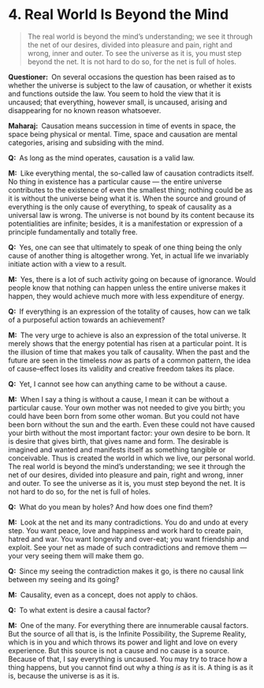 # 4. Real World Is Beyond the Mind

>The real world is beyond the mind’s understanding; we see it through the net of our desires, divided into pleasure and pain, right and wrong, inner and outer. 
To see the universe as it is, you must step beyond the net. 
It is not hard to do so, for the net is full of holes.

**Questioner:**&ensp;On several occasions the question has been raised as to whether the universe is subject to the law of causation, or whether it exists and functions outside the law. 
You seem to hold the view that it is uncaused; that everything, however small, is uncaused, arising and disappearing for no known reason whatsoever.

**Maharaj:**&ensp;Causation means succession in time of events in space, the space being physical or mental. 
Time, space and causation are mental categories, arising and subsiding with the mind.

**Q:**&ensp;As long as the mind operates, causation is a valid law.

**M:**&ensp;Like everything mental, the so-called law of causation contradicts itself. 
No thing in existence has a particular cause — the entire universe contributes to the existence of even the smallest thing; nothing could be as it is without the universe being what it is. 
When the source and ground of everything is the only cause of everything, to speak of causality as a universal law is wrong. 
The universe is not bound by its content because its potentialities are infinite; besides, it is a manifestation or expression of a principle fundamentally and totally free.

**Q:**&ensp;Yes, one can see that ultimately to speak of one thing being the only cause of another thing is altogether wrong. 
Yet, in actual life we invariably initiate action with a view to a result.

**M:**&ensp;Yes, there is a lot of such activity going on because of ignorance. 
Would people know that nothing can happen unless the entire universe makes it happen, they would achieve much more with less expenditure of energy.

**Q:**&ensp;If everything is an expression of the totality of causes, how can we talk of a purposeful action towards an achievement?

**M:**&ensp;The very urge to achieve is also an expression of the total universe. 
It merely shows that the energy potential has risen at a particular point. 
It is the illusion of time that makes you talk of causality. 
When the past and the future are seen in the timeless *now* as parts of a common pattern, the idea of cause–effect loses its validity and creative freedom takes its place.

**Q:**&ensp;Yet, I cannot see how can anything came to be without a cause.

**M:**&ensp;When I say a thing is without a cause, I mean it can be without a particular cause. 
Your own mother was not needed to give you birth; you could have been born from some other woman. 
But you could not have been born without the sun and the earth. 
Even these could not have caused your birth without the most important factor: your own desire to be born. 
It is desire that gives birth, that gives name and form. 
The desirable is imagined and wanted and manifests itself as something tangible or conceivable. 
Thus is created the world in which we live, our personal world. 
The real world is beyond the mind’s understanding; we see it through the net of our desires, divided into pleasure and pain, right and wrong, inner and outer. 
To see the universe as it is, you must step beyond the net. 
It is not hard to do so, for the net is full of holes.

**Q:**&ensp;What do you mean by holes? 
And how does one find them?

**M:**&ensp;Look at the net and its many contradictions. 
You do and undo at every step. 
You want peace, love and happiness and work hard to create pain, hatred and war. 
You want longevity and over-eat; you want friendship and exploit. 
See your net as made of such contradictions and remove them — your very seeing them will make them go.

**Q:**&ensp;Since my seeing the contradiction makes it go, is there no causal link between my seeing and its going?

**M:**&ensp;Causality, even as a concept, does not apply to chäos.

**Q:**&ensp;To what extent is desire a causal factor?

**M:**&ensp;One of the many. 
For everything there are innumerable causal factors. 
But the source of all that is, is the Infinite Possibility, the Supreme Reality, which is in you and which throws its power and light and love on every experience. 
But this source is not a cause and no cause is a source. 
Because of that, I say everything is uncaused. 
You may try to trace how a thing happens, but you cannot find out why a thing *is* as it is. 
A thing is as it is, because the universe is as it is.
